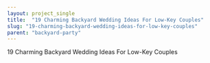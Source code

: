 ```yaml
---
layout: project_single
title:  "19 Charming Backyard Wedding Ideas For Low-Key Couples"
slug: "19-charming-backyard-wedding-ideas-for-low-key-couples"
parent: "backyard-party"
---
```

19 Charming Backyard Wedding Ideas For Low-Key Couples